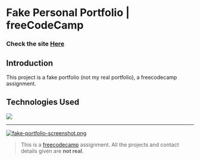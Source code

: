 # Fake Personal Portfolio | freeCodeCamp

### Check the site [Here](https://fake-portfolio-sigma.vercel.app/ " Fake Personal Portfolio")

## Introduction
This project is a fake portfolio (not my real portfolio), a freecodecamp assignment. 

## Technologies Used
<div>
	<a href="https://skillicons.dev">
		<img src="https://skillicons.dev/icons?i=nextjs,ts,sass" />
	</a>
</div>

------------

[![fake-portfolio-screenshot.png](https://i.postimg.cc/m2dPY1Py/fake-portfolio-screenshot.png)](https://postimg.cc/RNHC9FQW)


> This is a [freecodecamp](https://www.freecodecamp.org/ "freecodecamp") assignment. All the projects and contact details given are **not real**.
